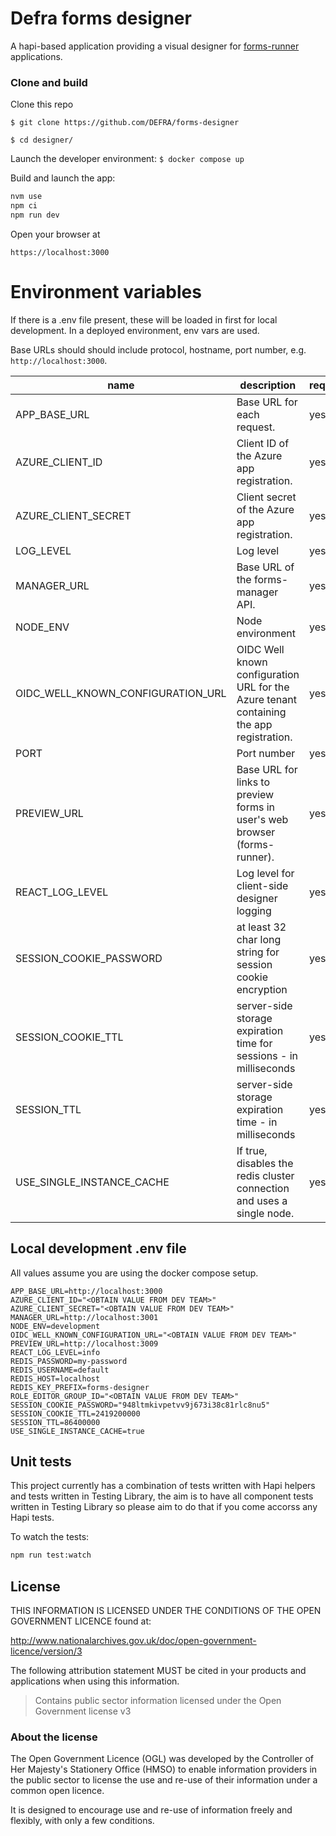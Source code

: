# Defra forms designer

A hapi-based application providing a visual designer for [forms-runner](https://github.com/DEFRA/forms-runner) applications.

### Clone and build

Clone this repo

`$ git clone https://github.com/DEFRA/forms-designer`

`$ cd designer/`

Launch the developer environment: `$ docker compose up`

Build and launch the app:

```sh
nvm use
npm ci
npm run dev
```

Open your browser at

`https://localhost:3000`

# Environment variables

If there is a .env file present, these will be loaded in first for local development. In a deployed environment, env vars are used.

Base URLs should should include protocol, hostname, port number, e.g. `http://localhost:3000`.

| name                              | description                                                                             | required | default | valid                       |
| --------------------------------- | --------------------------------------------------------------------------------------- | :------- | ------- | :-------------------------- |
| APP_BASE_URL                      | Base URL for each request.                                                              | yes      |         |                             |
| AZURE_CLIENT_ID                   | Client ID of the Azure app registration.                                                | yes      |         |                             |
| AZURE_CLIENT_SECRET               | Client secret of the Azure app registration.                                            | yes      |         |                             |
| LOG_LEVEL                         | Log level                                                                               | yes      | info    | trace,debug,info,error      |
| MANAGER_URL                       | Base URL of the forms-manager API.                                                      | yes      |         |                             |
| NODE_ENV                          | Node environment                                                                        | yes      |         | development,test,production |
| OIDC_WELL_KNOWN_CONFIGURATION_URL | OIDC Well known configuration URL for the Azure tenant containing the app registration. | yes      |         |                             |
| PORT                              | Port number                                                                             | yes      | 3000    |                             |
| PREVIEW_URL                       | Base URL for links to preview forms in user's web browser (forms-runner).               | yes      |         |                             |
| REACT_LOG_LEVEL                   | Log level for client-side designer logging                                              | yes      | debug   | trace,debug,info,warn,error |
| SESSION_COOKIE_PASSWORD           | at least 32 char long string for session cookie encryption                              | yes      |         |                             |
| SESSION_COOKIE_TTL                | server-side storage expiration time for sessions - in milliseconds                      | yes      |         |                             |
| SESSION_TTL                       | server-side storage expiration time - in milliseconds                                   | yes      |         |                             |
| USE_SINGLE_INSTANCE_CACHE         | If true, disables the redis cluster connection and uses a single node.                  | yes      |         |                             |

## Local development .env file

All values assume you are using the docker compose setup.

```
APP_BASE_URL=http://localhost:3000
AZURE_CLIENT_ID="<OBTAIN VALUE FROM DEV TEAM>"
AZURE_CLIENT_SECRET="<OBTAIN VALUE FROM DEV TEAM>"
MANAGER_URL=http://localhost:3001
NODE_ENV=development
OIDC_WELL_KNOWN_CONFIGURATION_URL="<OBTAIN VALUE FROM DEV TEAM>"
PREVIEW_URL=http://localhost:3009
REACT_LOG_LEVEL=info
REDIS_PASSWORD=my-password
REDIS_USERNAME=default
REDIS_HOST=localhost
REDIS_KEY_PREFIX=forms-designer
ROLE_EDITOR_GROUP_ID="<OBTAIN VALUE FROM DEV TEAM>"
SESSION_COOKIE_PASSWORD="948ltmkivpetvv9j673i38c81rlc8nu5"
SESSION_COOKIE_TTL=2419200000
SESSION_TTL=86400000
USE_SINGLE_INSTANCE_CACHE=true
```

## Unit tests

This project currently has a combination of tests written with Hapi helpers and tests written in Testing Library, the aim is to have all component tests written in Testing Library so please aim to do that if you come accorss any Hapi tests.

To watch the tests:

```sh
npm run test:watch
```

## License

THIS INFORMATION IS LICENSED UNDER THE CONDITIONS OF THE OPEN GOVERNMENT LICENCE found at:

http://www.nationalarchives.gov.uk/doc/open-government-licence/version/3

The following attribution statement MUST be cited in your products and applications when using this information.

> Contains public sector information licensed under the Open Government license v3

### About the license

The Open Government Licence (OGL) was developed by the Controller of Her Majesty's Stationery Office (HMSO) to enable information providers in the public sector to license the use and re-use of their information under a common open licence.

It is designed to encourage use and re-use of information freely and flexibly, with only a few conditions.
